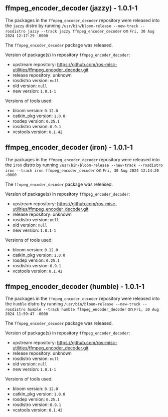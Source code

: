 ## ffmpeg_encoder_decoder (jazzy) - 1.0.1-1

The packages in the `ffmpeg_encoder_decoder` repository were released into the `jazzy` distro by running `/usr/bin/bloom-release --new-track --rosdistro jazzy --track jazzy ffmpeg_encoder_decoder` on `Fri, 30 Aug 2024 12:17:29 -0000`

The `ffmpeg_encoder_decoder` package was released.

Version of package(s) in repository `ffmpeg_encoder_decoder`:

- upstream repository: https://github.com/ros-misc-utilities/ffmpeg_encoder_decoder.git
- release repository: unknown
- rosdistro version: `null`
- old version: `null`
- new version: `1.0.1-1`

Versions of tools used:

- bloom version: `0.12.0`
- catkin_pkg version: `1.0.0`
- rosdep version: `0.25.1`
- rosdistro version: `0.9.1`
- vcstools version: `0.1.42`


## ffmpeg_encoder_decoder (iron) - 1.0.1-1

The packages in the `ffmpeg_encoder_decoder` repository were released into the `iron` distro by running `/usr/bin/bloom-release --new-track --rosdistro iron --track iron ffmpeg_encoder_decoder` on `Fri, 30 Aug 2024 12:14:20 -0000`

The `ffmpeg_encoder_decoder` package was released.

Version of package(s) in repository `ffmpeg_encoder_decoder`:

- upstream repository: https://github.com/ros-misc-utilities/ffmpeg_encoder_decoder.git
- release repository: unknown
- rosdistro version: `null`
- old version: `null`
- new version: `1.0.1-1`

Versions of tools used:

- bloom version: `0.12.0`
- catkin_pkg version: `1.0.0`
- rosdep version: `0.25.1`
- rosdistro version: `0.9.1`
- vcstools version: `0.1.42`


## ffmpeg_encoder_decoder (humble) - 1.0.1-1

The packages in the `ffmpeg_encoder_decoder` repository were released into the `humble` distro by running `/usr/bin/bloom-release --new-track --rosdistro humble --track humble ffmpeg_encoder_decoder` on `Fri, 30 Aug 2024 11:59:47 -0000`

The `ffmpeg_encoder_decoder` package was released.

Version of package(s) in repository `ffmpeg_encoder_decoder`:

- upstream repository: https://github.com/ros-misc-utilities/ffmpeg_encoder_decoder.git
- release repository: unknown
- rosdistro version: `null`
- old version: `null`
- new version: `1.0.1-1`

Versions of tools used:

- bloom version: `0.12.0`
- catkin_pkg version: `1.0.0`
- rosdep version: `0.25.1`
- rosdistro version: `0.9.1`
- vcstools version: `0.1.42`


